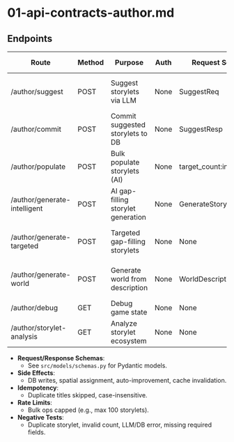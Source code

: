 # 01-api-contracts-author.md

## Endpoints

| Route                      | Method | Purpose                                  | Auth | Request Schema         | Response Schema         | Side Effects         | Idempotency/Rate Limit | Negative Tests                |
|----------------------------|--------|------------------------------------------|------|-----------------------|------------------------|----------------------|------------------------|-------------------------------|
| /author/suggest            | POST   | Suggest storylets via LLM                | None | SuggestReq            | SuggestResp            | None                 | Yes (same input)       | LLM error, empty result       |
| /author/commit             | POST   | Commit suggested storylets to DB         | None | SuggestResp           | {added, improvements}  | DB write, spatial, AI| Yes (skips duplicates) | Duplicate, DB error           |
| /author/populate           | POST   | Bulk populate storylets (AI)             | None | target_count:int      | {success, added, ...}  | DB write, spatial, AI| Yes (limit 100)        | Invalid count, DB error       |
| /author/generate-intelligent| POST  | AI gap-filling storylet generation       | None | GenerateStoryletRequest| {storylets, improvements}| DB write, spatial, AI| Yes                    | LLM error, duplicate, DB error|
| /author/generate-targeted  | POST   | Targeted gap-filling storylets           | None | None                  | {storylets, improvements}| DB write, spatial, AI| Yes                    | No gaps, DB error             |
| /author/generate-world     | POST   | Generate world from description          | None | WorldDescription      | {storylets, improvements}| DB write, spatial, AI| Yes                    | LLM error, DB error           |
| /author/debug              | GET    | Debug game state                         | None | None                  | {session_variables, ...}| None                 | Yes                    | DB error                      |
| /author/storylet-analysis  | GET    | Analyze storylet ecosystem               | None | None                  | {gap_analysis, ...}    | None                 | Yes                    | DB error                      |

- **Request/Response Schemas**:  
  - See `src/models/schemas.py` for Pydantic models.
- **Side Effects**:  
  - DB writes, spatial assignment, auto-improvement, cache invalidation.
- **Idempotency**:  
  - Duplicate titles skipped, case-insensitive.
- **Rate Limits**:  
  - Bulk ops capped (e.g., max 100 storylets).
- **Negative Tests**:  
  - Duplicate storylet, invalid count, LLM/DB error, missing required fields.
